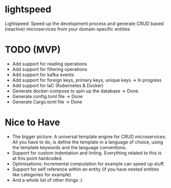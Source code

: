 # lightspeed
Lightspeed: Speed up the development process and generate CRUD based (reactive) microservices from your domain-specific entities


# TODO (MVP)
- Add support for reading operations
- Add support for filtering operations
- Add support for kafka events
- Add support for foreign keys, primary keys, unique keys -> In progress
- Add support for IaC (Kubernetes & Docker)
- Generate docker-compose to spin up the database -> Done
- Generate config.toml file -> Done
- Generate Cargo.toml file -> Done 

# Nice to Have
- The bigger picture: A universal template engine for CRUD microservices: All you have to do, is define the template in a language of choice, using the template keywords and the language conventions.
- Support for custom indentation and linting. Everything related to this is at this point hardcoded.
- Optimisations: Incremental computation for example can speed up stuff.
- Support for self reference within an entity (if you have nested entities like categories for example)
- And a whole list of other things :)
